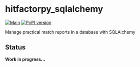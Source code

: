 # hitfactorpy_sqlalchemy

[![Main](https://github.com/cahna/hitfactorpy-sqlalchemy/actions/workflows/main.yaml/badge.svg)](https://github.com/cahna/hitfactorpy-sqlalchemy/actions/workflows/main.yaml)
[![PyPI version](https://badge.fury.io/py/hitfactorpy-sqlalchemy.svg)](https://badge.fury.io/py/hitfactorpy-sqlalchemy)

Manage practical match reports in a database with SQLAlchemy

## Status

**Work in progress...**
